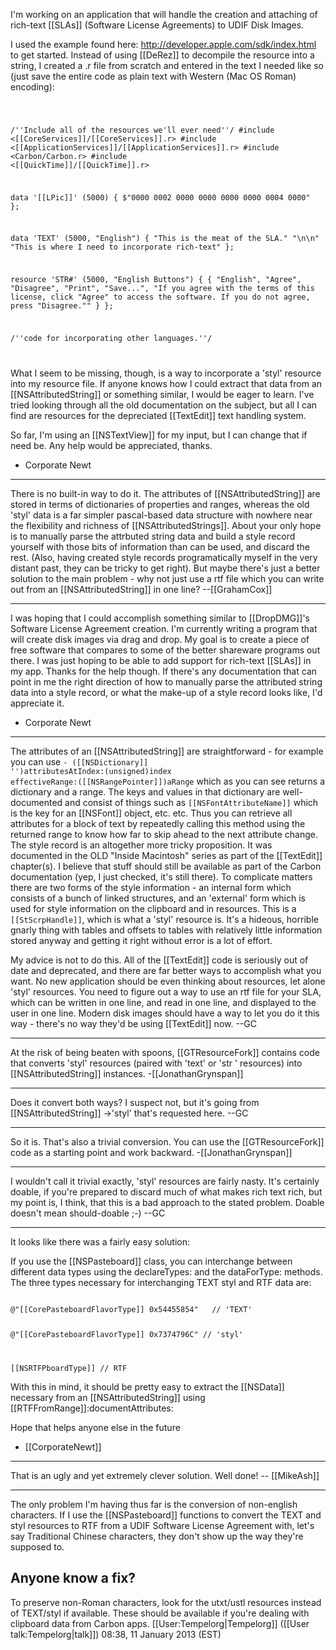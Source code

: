 I'm working on an application that will handle the creation and attaching of rich-text [[SLAs]] (Software License Agreements) to UDIF Disk Images.

I used the example found here: http://developer.apple.com/sdk/index.html to get started.  Instead of using [[DeRez]] to decompile the resource into a string, I created a .r file from scratch and entered in the text I needed like so (just save the entire code as plain text with Western (Mac OS Roman) encoding):

<code>

/''Include all of the resources we'll ever need''/
#include <[[CoreServices]]/[[CoreServices]].r>
#include <[[ApplicationServices]]/[[ApplicationServices]].r>
#include <Carbon/Carbon.r>
#include <[[QuickTime]]/[[QuickTime]].r>

data '[[LPic]]' (5000) {
	$"0000 0002 0000 0000 0000 0000 0004 0000"
};


data 'TEXT' (5000, "English") {
	"This is the meat of the SLA."
	"\n\n"
	"This is where I need to incorporate rich-text"
};

resource 'STR#' (5000, "English Buttons") {
    {   "English",
        "Agree",
        "Disagree",
        "Print",
        "Save...",
        "If you agree with the terms of this license, click \"Agree\" to access the software.  If you do not agree, press \"Disagree.\""
    }
};


/''code for incorporating other languages.''/

</code>

What I seem to be missing, though, is a way to incorporate a 'styl' resource into my resource file.  If anyone knows how I could extract that data from an [[NSAttributedString]] or something similar, I would be eager to learn.  I've tried looking through all the old documentation on the subject, but all I can find are resources for the depreciated [[TextEdit]] text handling system.

So far, I'm using an [[NSTextView]] for my input, but I can change that if need be.  Any help would be appreciated, thanks.

- Corporate Newt

----

There is no built-in way to do it. The attributes of [[NSAttributedString]] are stored in terms of dictionaries of properties and ranges, whereas the old 'styl' data is a far simpler pascal-based data structure with nowhere near the flexibility and richness of [[NSAttributedStrings]]. About your only hope is to manually parse the attrbuted string data and build a style record yourself with those bits of information than can be used, and discard the rest. (Also, having created style records programatically myself in the very distant past, they can be tricky to get right). But maybe there's just a better solution to the main problem - why not just use a rtf file which you can write out from an [[NSAttributedString]] in one line? --[[GrahamCox]]

----

I was hoping that I could accomplish something similar to [[DropDMG]]'s Software License Agreement creation.  I'm currently writing a program that will create disk images via drag and drop.  My goal is to create a piece of free software that compares to some of the better shareware programs out there.  I was just hoping to be able to add support for rich-text [[SLAs]] in my app.  Thanks for the help though.  If there's any documentation that can point in me the right direction of how to manually parse the attributed string data into a style record, or what the make-up of a style record looks like, I'd appreciate it.

- Corporate Newt

----

The attributes of an [[NSAttributedString]] are straightforward - for example you can use <code>- ([[NSDictionary]] '')attributesAtIndex:(unsigned)index effectiveRange:([[NSRangePointer]])aRange</code> which as you can see returns a dictionary and a range. The keys and values in that dictionary are well-documented and consist of things such as <code>[[NSFontAttributeName]]</code> which is the key for an [[NSFont]] object, etc. etc. Thus you can retrieve all attributes for a block of text by repeatedly calling this method using the returned range to know how far to skip ahead to the next attribute change. The style record is an altogether more tricky proposition. It was documented in the OLD "Inside Macintosh" series as part of the [[TextEdit]] chapter(s). I believe that stuff should still be available as part of the Carbon documentation (yep, I just checked, it's still there). To complicate matters there are two forms of the style information - an internal form which consists of a bunch of linked structures, and an 'external' form which is used for style information on the clipboard and in resources. This is a <code>[[StScrpHandle]]</code>, which is what a 'styl' resource is. It's a hideous, horrible gnarly thing with tables and offsets to tables with relatively little information stored anyway and getting it right without error is a lot of effort.

My advice is not to do this. All of the [[TextEdit]] code is seriously out of date and deprecated, and there are far better ways to accomplish what you want. No new application should be even thinking about resources, let alone 'styl' resources. You need to figure out a way to use an rtf file for your SLA, which can be written in one line, and read in one line, and displayed to the user in one line. Modern disk images should have a way to let you do it this way - there's no way they'd be using [[TextEdit]] now. --GC

----

At the risk of being beaten with spoons, [[GTResourceFork]] contains code that converts 'styl' resources (paired with 'text' or 'str ' resources) into [[NSAttributedString]] instances. -[[JonathanGrynspan]]

----

Does it convert both ways? I suspect not, but it's going from [[NSAttributedString]] ->'styl' that's requested here. --GC

----

So it is. That's also a trivial conversion. You can use the [[GTResourceFork]] code as a starting point and work backward. -[[JonathanGrynspan]]

----

I wouldn't call it trivial exactly, 'styl' resources are fairly nasty. It's certainly doable, if you're prepared to discard much of what makes rich text rich, but my point is, I think, that this is a bad approach to the stated problem. Doable doesn't mean should-doable ;-) --GC

----

It looks like there was a fairly easy solution:

If you use the [[NSPasteboard]] class, you can interchange between different data types using the declareTypes: and the dataForType: methods.  The three types necessary for interchanging TEXT styl and RTF data are:

<code>
@"[[CorePasteboardFlavorType]] 0x54455854"   // 'TEXT'

@"[[CorePasteboardFlavorType]] 0x7374796C"   // 'styl'

[[NSRTFPboardType]]                         //  RTF
</code>

With this in mind, it should be pretty easy to extract the [[NSData]] necessary from an [[NSAttributedString]] using [[RTFFromRange]]:documentAttributes:

Hope that helps anyone else in the future

- [[CorporateNewt]]

----
That is an ugly and yet extremely clever solution. Well done! -- [[MikeAsh]]

----
The only problem I'm having thus far is the conversion of non-english characters.  If I use the [[NSPasteboard]] functions to convert the TEXT and styl resources to RTF from a UDIF Software License Agreement with, let's say Traditional Chinese characters, they don't show up the way they're supposed to.

Anyone know a fix?
----
To preserve non-Roman characters, look for the utxt/ustl resources instead of TEXT/styl if available. These should be available if you're dealing with clipboard data from Carbon apps. [[User:Tempelorg|Tempelorg]] ([[User talk:Tempelorg|talk]]) 08:38, 11 January 2013 (EST)